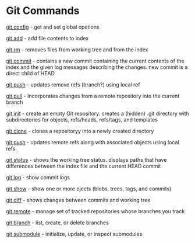# Git Commands

[git config](https://git-scm.com/docs/git-config) - get and set global opetions

[git add](https://git-scm.com/docs/git-add) - add file contents to index

[git rm](https://git-scm.com/docs/git-rm) - removes files from working tree and from the index

[git commit](https://git-scm.com/docs/git-commit) - contains a new commit containing the current contents of the index and the given log messages describing the changes. new commit is a direct child of HEAD

[git push](https://git-scm.com/docs/git-push) - updates remove refs (branch?) using local ref

[git pull](https://git-scm.com/docs/git-pull) - Incorporates changes from a remote repository into the current branch

[git init](https://git-scm.com/docs/git-init) - create an empty Git repository. creates a (hidden) .git directory with subdirectories for objects, refs/heads, refs/tags, and templates

[git clone](https://git-scm.com/docs/git-clone) - clones a repositoryy into a newly created directory

[git push](https://git-scm.com/docs/git-push) - updates remote refs along with associated objects using local refs.

[git status](https://git-scm.com/docs/git-status) - shows the working tree status. displays paths that have differences between the index file and the current HEAD commit

[git log](https://git-scm.com/docs/git-log) - show commit logs

[git show](https://git-scm.com/docs/git-show) - show one or more ojects (blobs, trees, tags, and commits)

[git diff](https://git-scm.com/docs/git-diff) - shows changes between commits and working tree

[git remote](https://github.com/metalDS/learning_git.git) - manage set of tracked repositories whose branches you track

[git branch](https://git-scm.com/docs/git-branch) - list, create, or delete branches

[git submodule](https://git-scm.com/docs/git-submodule) - initialize, update, or inspect submodules